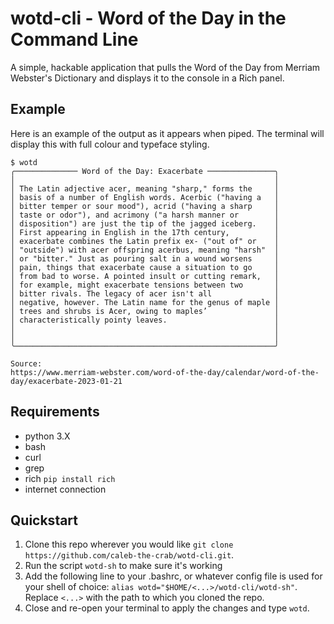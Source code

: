 # wotd-cli - Word of the Day in the Command Line
A simple, hackable application that pulls the Word of the Day from Merriam
Webster's Dictionary and displays it to the console in a Rich panel.

## Example
  Here is an example of the output as it appears when piped. The terminal will
display this with full colour and typeface styling.
```
$ wotd
╭────────────── Word of the Day: Exacerbate ───────────────╮
│                                                          │
│ The Latin adjective acer, meaning "sharp," forms the     │
│ basis of a number of English words. Acerbic ("having a   │
│ bitter temper or sour mood"), acrid ("having a sharp     │
│ taste or odor"), and acrimony ("a harsh manner or        │
│ disposition") are just the tip of the jagged iceberg.    │
│ First appearing in English in the 17th century,          │
│ exacerbate combines the Latin prefix ex- ("out of" or    │
│ "outside") with acer offspring acerbus, meaning "harsh"  │
│ or "bitter." Just as pouring salt in a wound worsens     │
│ pain, things that exacerbate cause a situation to go     │
│ from bad to worse. A pointed insult or cutting remark,   │
│ for example, might exacerbate tensions between two       │
│ bitter rivals. The legacy of acer isn't all              │
│ negative, however. The Latin name for the genus of maple │
│ trees and shrubs is Acer, owing to maples’               │
│ characteristically pointy leaves.                        │
│                                                          │
│                                                          │
╰──────────────────────────────────────────────────────────╯

Source: 
https://www.merriam-webster.com/word-of-the-day/calendar/word-of-the-day/exacerbate-2023-01-21
```

## Requirements
- python 3.X
- bash
- curl
- grep
- rich `pip install rich`
- internet connection

## Quickstart
1. Clone this repo wherever you would like `git clone https://github.com/caleb-the-crab/wotd-cli.git`.
2. Run the script `wotd-sh` to make sure it's working
3. Add the following line to your .bashrc, or whatever config file is used for your
shell of choice: `alias wotd="$HOME/<...>/wotd-cli/wotd-sh"`. Replace `<...>` with the
path to which you cloned the repo.
4. Close and re-open your terminal to apply the changes and type `wotd`.

